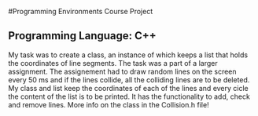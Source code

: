 #Programming Environments Course Project
## Programming Language: C++

My task was to create a class, an instance of which keeps a list that holds the coordinates of line segments. The task was a part of a larger assignment. The assignement had to draw random lines on the screen every 50 ms and if the lines collide, all the colliding lines are to be deleted. My class and list keep the coordinates of each of the lines and every cicle the content of the list is to be printed. It has the functionality to add, check and remove lines. More info on the class in the Collision.h file!